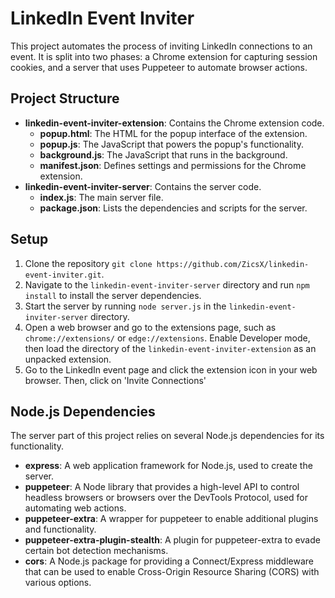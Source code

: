 LinkedIn Event Inviter
======================

This project automates the process of inviting LinkedIn connections to an event. It is split into two phases: a Chrome extension for capturing session cookies, and a server that uses Puppeteer to automate browser actions.

Project Structure
-----------------

* **linkedin-event-inviter-extension**: Contains the Chrome extension code.
  * **popup.html**: The HTML for the popup interface of the extension.
  * **popup.js**: The JavaScript that powers the popup's functionality.
  * **background.js**: The JavaScript that runs in the background.
  * **manifest.json**: Defines settings and permissions for the Chrome extension.
* **linkedin-event-inviter-server**: Contains the server code.
  * **index.js**: The main server file.
  * **package.json**: Lists the dependencies and scripts for the server.

Setup
-----

1. Clone the repository ```git clone https://github.com/ZicsX/linkedin-event-inviter.git```.
2. Navigate to the `linkedin-event-inviter-server` directory and run `npm install` to install the server dependencies.
3. Start the server by running `node server.js` in the `linkedin-event-inviter-server` directory.
4. Open a web browser and go to the extensions page, such as `chrome://extensions/` or `edge://extensions`. Enable Developer mode, then load the directory of the `linkedin-event-inviter-extension` as an unpacked extension.
5. Go to the LinkedIn event page and click the extension icon in your web browser. Then, click on 'Invite Connections'

Node.js Dependencies
--------------------

The server part of this project relies on several Node.js dependencies for its functionality.

* **express**: A web application framework for Node.js, used to create the server.
* **puppeteer**: A Node library that provides a high-level API to control headless browsers or browsers over the DevTools Protocol, used for automating web actions.
* **puppeteer-extra**: A wrapper for puppeteer to enable additional plugins and functionality.
* **puppeteer-extra-plugin-stealth**: A plugin for puppeteer-extra to evade certain bot detection mechanisms.
* **cors**: A Node.js package for providing a Connect/Express middleware that can be used to enable Cross-Origin Resource Sharing (CORS) with various options.

